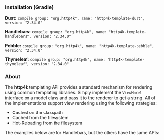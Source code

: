 ### Installation (Gradle)
**Dust:** ```compile group: "org.http4k", name: "http4k-template-dust", version: "2.34.0"```

**Handlebars:** ```compile group: "org.http4k", name: "http4k-template-handlebars", version: "2.34.0"```

**Pebble:** ```compile group: "org.http4k", name: "http4k-template-pebble", version: "2.34.0"```

**Thymeleaf:** ```compile group: "org.http4k", name: "http4k-template-thymeleaf", version: "2.34.0"```

### About
The **http4k** templating API provides a standard mechanism for rendering using common templating libraries. Simply implement the `ViewModel` interface on a model class and pass it to the renderer to get a string. All of the implementations support view rendering using the following strategies:

* Cached on the classpath
* Cached from the filesystem
* Hot-Reloading from the filesystem

The examples below are for Handlebars, but the others have the same APIs:
<script src="https://gist-it.appspot.com/https://github.com/http4k/http4k/blob/master/src/docs/guide/modules/templating/example.kt"></script>
